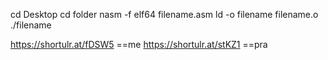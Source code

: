 cd Desktop
cd folder
nasm -f elf64 filename.asm
ld -o filename filename.o
./filename



https://shortulr.at/fDSW5 ==me
https://shortulr.at/stKZ1 ==pra
